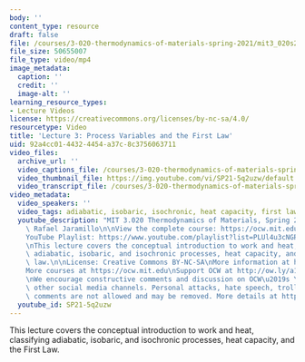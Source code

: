 ```yaml
---
body: ''
content_type: resource
draft: false
file: /courses/3-020-thermodynamics-of-materials-spring-2021/mit3_020s21_lecture_03_1080p_360p_16_9.mp4
file_size: 50655007
file_type: video/mp4
image_metadata:
  caption: ''
  credit: ''
  image-alt: ''
learning_resource_types:
- Lecture Videos
license: https://creativecommons.org/licenses/by-nc-sa/4.0/
resourcetype: Video
title: 'Lecture 3: Process Variables and the First Law'
uid: 92a4cc01-4432-4454-a37c-8c3756063711
video_files:
  archive_url: ''
  video_captions_file: /courses/3-020-thermodynamics-of-materials-spring-2021/14tzezON06ACcIbpLR3I5UeAo9D1wg96G_transcript.webvtt
  video_thumbnail_file: https://img.youtube.com/vi/SP21-5q2uzw/default.jpg
  video_transcript_file: /courses/3-020-thermodynamics-of-materials-spring-2021/14tzezON06ACcIbpLR3I5UeAo9D1wg96G_transcript.pdf
video_metadata:
  video_speakers: ''
  video_tags: adiabatic, isobaric, isochronic, heat capacity, first law
  youtube_description: "MIT 3.020 Thermodynamics of Materials, Spring 2021\nInstructor:\
    \ Rafael Jaramillo\n\nView the complete course: https://ocw.mit.edu/courses/3-020-thermodynamics-of-materials-spring-2021/\n\
    YouTube Playlist: https://www.youtube.com/playlist?list=PLUl4u3cNGP61g-yRbJz4ghFPJLiok1HxX\n\
    \nThis lecture covers the conceptual introduction to work and heat, classifying\
    \ adiabatic, isobaric, and isochronic processes, heat capacity, and the first\
    \ law.\n\nLicense: Creative Commons BY-NC-SA\nMore information at https://ocw.mit.edu/terms\n\
    More courses at https://ocw.mit.edu\nSupport OCW at http://ow.ly/a1If50zVRlQ\n\
    \nWe encourage constructive comments and discussion on OCW\u2019s YouTube and\
    \ other social media channels. Personal attacks, hate speech, trolling, and inappropriate\
    \ comments are not allowed and may be removed. More details at https://ocw.mit.edu/comments."
  youtube_id: SP21-5q2uzw
---
```

This lecture covers the conceptual introduction to work and heat, classifying adiabatic, isobaric, and isochronic processes, heat capacity, and the First Law.